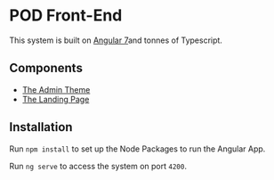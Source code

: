 # POD Front-End

This system is built on [Angular 7](https://angular.io/docs)and tonnes of Typescript.


## Components

- [The Admin Theme](http://themes.nyasha.me/#milestone?storefront=envato-elements)
- [The Landing Page](https://elements.envato.com/spot-app-service-landing-page-NECSVH)

## Installation

Run `npm install` to set up the Node Packages to run the Angular App.

Run `ng serve` to access the system on port `4200`.
